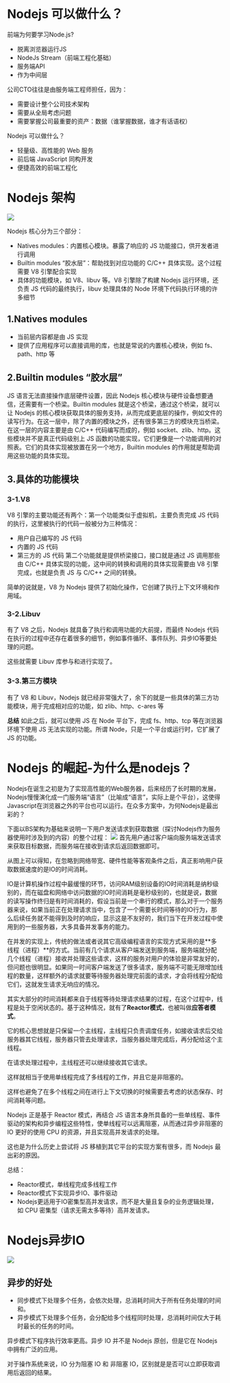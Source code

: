 
# Nodejs 可以做什么？
前端为何要学习Node.js?
- 脱离浏览器运行JS
- NodeJs Stream（前端工程化基础）
- 服务端API 
- 作为中间层

公司CTO往往是由服务端工程师担任，因为：
- 需要设计整个公司技术架构
- 需要从全局考虑问题
- 需要掌握公司最重要的资产：数据（谁掌握数据，谁才有话语权）

Nodejs 可以做什么？
- 轻量级、高性能的 Web 服务
- 前后端 JavaScript 同构开发
- 便捷高效的前端工程化

# Nodejs 架构
![](./img/sketch.png)

Nodejs 核心分为三个部分：
- Natives modules：内置核心模块。暴露了响应的 JS 功能接口，供开发者进行调用
- Builtin modules “胶水层”：帮助找到对应功能的 C/C++ 具体实现。这个过程需要 V8 引擎配合实现
- 具体的功能模块，如 V8、libuv 等。V8 引擎除了构建 Nodejs 运行环境，还负责 JS 代码的最终执行，libuv 处理具体的 Node 环境下代码执行环境的许多细节
## 1.Natives modules
- 当前层内容都是由 JS 实现
- 提供了应用程序可以直接调用的库，也就是常说的内置核心模块，例如 fs、path、http 等
## 2.Builtin modules “胶水层”
JS 语言无法直接操作底层硬件设置，因此 Nodejs 核心模块与硬件设备想要通信，还需要有一个桥梁。Builtin modules 就是这个桥梁，通过这个桥梁，就可以让 Nodejs 的核心模块获取具体的服务支持，从而完成更底层的操作，例如文件的读写行为。在这一层中，除了内置的模块之外，还有很多第三方的模块充当桥梁。在这一层的内容主要是由 C/C++ 代码编写而成的，例如 socket、zlib、http。这些模块并不是真正代码级别上 JS 函数的功能实现，它们更像是一个功能调用的对照表。它们的具体实现被放置在另一个地方，Builtin modules 的作用就是帮助调用这些功能的具体实现。
## 3.具体的功能模块
### 3-1.V8
V8 引擎的主要功能还有两个：第一个功能类似于虚拟机，主要负责完成 JS 代码的执行，这里被执行的代码一般被分为三种情况：
- 用户自己编写的 JS 代码
- 内置的 JS 代码
- 第三方的 JS 代码
第二个功能就是提供桥梁接口，接口就是通过 JS 调用那些由 C/C++ 具体实现的功能，这中间的转换和调用的具体实现需要由 V8 引擎完成，也就是负责 JS 与 C/C++ 之间的转换。

简单的说就是，V8 为 Nodejs 提供了初始化操作，它创建了执行上下文环境和作用域。

### 3-2.Libuv
有了 V8 之后，Nodejs 就具备了执行和调用功能的大前提，而最终 Nodejs 代码在执行的过程中还存在着很多的细节，例如事件循环、事件队列、异步IO等要处理的问题。

这些就需要 Libuv 库参与和进行实现了。

### 3-3.第三方模块
有了 V8 和 Libuv，Nodejs 就已经非常强大了，余下的就是一些具体的第三方功能模块，用于完成相对应的功能，如 zlib、http、c-ares 等

**总结**
如此之后，就可以使用 JS 在 Node 平台下，完成 fs、http、tcp 等在浏览器环境下使用 JS 无法实现的功能。所谓 Node，只是一个平台或运行时，它扩展了 JS 的功能。

# Nodejs 的崛起-为什么是nodejs？
Nodejs在诞生之初是为了实现高性能的Web服务器，后来经历了长时期的发展，Nodejs慢慢演化成一门服务端“语言”（比喻成“语言”，实际上是个平台），这使得Javascript在浏览器之外的平台也可以运行。在众多方案中，为何Nodejs是最出彩的？

下面以BS架构为基础来说明一下用户发送请求到获取数据（探讨Nodejs作为服务器使用时涉及到的内容）的整个过程：
![](./img/bs.png)
首先用户通过客户端向服务端发送请求来获取目标数据，而服务端在接收到请求后返回数据即可。

从图上可以得知，在忽略到网络带宽、硬件性能等客观条件之后，真正影响用户获取数据速度的是IO的时间消耗。

IO是计算机操作过程中最缓慢的环节，访问RAM级别设备的IO时间消耗是纳秒级别的，而在磁盘和网络中访问数据的IO时间消耗是毫秒级别的，也就是说，数据的读写操作终归是有时间消耗的，假设当前是一个串行的模式，那么对于一个服务器来说，如果当前正在处理请求当中，包含了一个需要长时间等待的IO行为，那么后续任务就不能得到及时的响应，显示这是不友好的，我们当下在开发过程中使用到的一些服务器，大多具备并发事务的能力。

在并发的实现上，传统的做法或者说其它高级编程语言的实现方式采用的是**多线程（进程）**的方式。当前有几个请求从客户端发送到服务端，服务端就分配几个线程（进程）接收并处理这些请求，这样的服务对用户的体验是非常友好的，但问题也很明显。如果同一时间客户端发送了很多请求，服务端不可能无限增加线程的数量，这样额外的请求就要等待服务器处理完前面的请求，才会将线程分配给它们，这就发生请求无响应的情况。

其实大部分的时间消耗都来自于线程等待处理请求结果的过程，在这个过程中，线程是处于空闲状态的。基于这种情况，就有了**Reactor模式**，也被叫做**应答者模式**。

它的核心思想就是只保留一个主线程，主线程只负责调度任务，如接收请求后交给服务器其它线程，服务器只管去处理请求，当服务器处理完成后，再分配给这个主线程。

在请求处理过程中，主线程还可以继续接收其它请求。

这样就相当于使用单线程完成了多线程的工作，并且它是非阻塞的。

这样也避免了在多个线程之间在进行上下文切换的时候需要去考虑的状态保存、时间消耗等问题。

Nodejs 正是基于 Reactor 模式，再结合 JS 语言本身所具备的一些单线程、事件驱动的架构和异步编程这些特性，使单线程可以远离阻塞，从而通过异步非阻塞的 IO 更好的使用 CPU 的资源，并且实现高并发请求的处理。

这也是为什么历史上尝试将 JS 移植到其它平台的实现方案有很多，而 Nodejs 最出彩的原因。

总结：
- Reactor模式，单线程完成多线程工作
- Reactor模式下实现异步IO、事件驱动
- Nodejs更适用于IO密集型高并发请求，而不是大量且复杂的业务逻辑处理，如 CPU 密集型（请求无需太多等待）高并发请求。

# Nodejs异步IO
![](./img/async_io.png)
## 异步的好处
- 同步模式下处理多个任务，会依次处理，总消耗时间大于所有任务处理的时间和。
- 异步模式下处理多个任务，会分配给多个线程同时处理，总消耗时间仅大于耗时最长的任务的时间。  

异步模式下程序执行效率更高。异步 IO 并不是 Nodejs 原创，但是它在 Nodejs 中拥有广泛的应用。

对于操作系统来说，IO 分为阻塞 IO 和 非阻塞 IO，区别就是是否可以立即获取调用后返回的结果。
